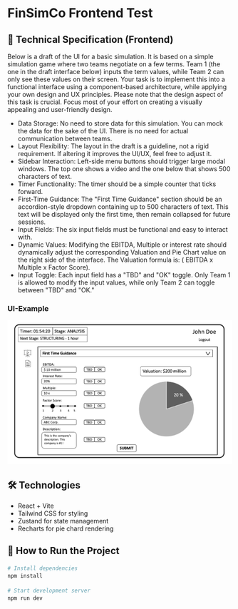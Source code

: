 # FinSimCo Frontend Test

## 📜 Technical Specification (Frontend)

Below is a draft of the UI for a basic simulation. It is based on a simple simulation game where two teams negotiate on a few terms. Team 1 (the one in the draft interface below) inputs the term values, while Team 2 can only see these values on their screen. Your task is to implement this into a functional interface using a component-based architecture, while applying your own design and UX principles. Please note that the design aspect of this task is crucial. Focus most of your effort on creating a visually appealing and user-friendly design.
- Data Storage: No need to store data for this simulation. You can mock the data for the sake of the UI. There is no need for actual communication between teams.
- Layout Flexibility: The layout in the draft is a guideline, not a rigid requirement. If altering it improves the UI/UX, feel free to adjust it.
- Sidebar Interaction: Left-side menu buttons should trigger large modal windows. The top one shows a video and the one below that shows 500 characters of text.
- Timer Functionality: The timer should be a simple counter that ticks forward.
- First-Time Guidance: The "First Time Guidance" section should be an accordion-style dropdown containing up to 500 characters of text. This text will be displayed only the first time, then remain collapsed for future sessions.
- Input Fields: The six input fields must be functional and easy to interact with.
- Dynamic Values: Modifying the EBITDA, Multiple or interest rate should dynamically adjust the corresponding Valuation and Pie Chart value on the right side of the interface. The Valuation formula is: ( EBITDA x Multiple x Factor Score).
- Input Toggle: Each input field has a "TBD" and "OK" toggle. Only Team 1 is allowed to modify the input values, while only Team 2 can toggle between "TBD" and "OK."

### UI-Example

![UI-Example](ui-example.png)

## 🛠️ Technologies

- React + Vite
- Tailwind CSS for styling
- Zustand for state management
- Recharts for pie chard rendering

## 🚀 How to Run the Project

```bash
# Install dependencies
npm install

# Start development server
npm run dev